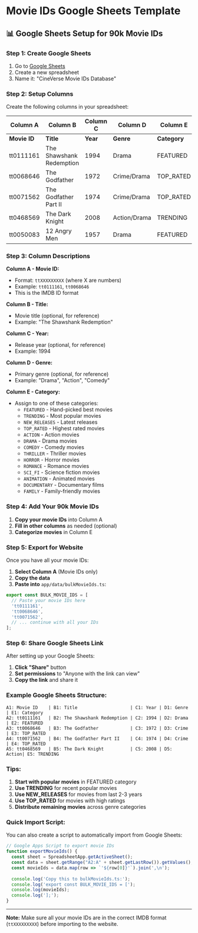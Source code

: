# Movie IDs Google Sheets Template

## 📊 Google Sheets Setup for 90k Movie IDs

### Step 1: Create Google Sheets
1. Go to [Google Sheets](https://sheets.google.com)
2. Create a new spreadsheet
3. Name it: "CineVerse Movie IDs Database"

### Step 2: Setup Columns
Create the following columns in your spreadsheet:

| Column A | Column B | Column C | Column D | Column E |
|----------|----------|----------|----------|----------|
| **Movie ID** | **Title** | **Year** | **Genre** | **Category** |
| tt0111161 | The Shawshank Redemption | 1994 | Drama | FEATURED |
| tt0068646 | The Godfather | 1972 | Crime/Drama | TOP_RATED |
| tt0071562 | The Godfather Part II | 1974 | Crime/Drama | TOP_RATED |
| tt0468569 | The Dark Knight | 2008 | Action/Drama | TRENDING |
| tt0050083 | 12 Angry Men | 1957 | Drama | FEATURED |

### Step 3: Column Descriptions

**Column A - Movie ID:**
- Format: `ttXXXXXXXXX` (where X are numbers)
- Example: `tt0111161`, `tt0068646`
- This is the IMDB ID format

**Column B - Title:**
- Movie title (optional, for reference)
- Example: "The Shawshank Redemption"

**Column C - Year:**
- Release year (optional, for reference)
- Example: 1994

**Column D - Genre:**
- Primary genre (optional, for reference)
- Example: "Drama", "Action", "Comedy"

**Column E - Category:**
- Assign to one of these categories:
  - `FEATURED` - Hand-picked best movies
  - `TRENDING` - Most popular movies
  - `NEW_RELEASES` - Latest releases
  - `TOP_RATED` - Highest rated movies
  - `ACTION` - Action movies
  - `DRAMA` - Drama movies
  - `COMEDY` - Comedy movies
  - `THRILLER` - Thriller movies
  - `HORROR` - Horror movies
  - `ROMANCE` - Romance movies
  - `SCI_FI` - Science fiction movies
  - `ANIMATION` - Animated movies
  - `DOCUMENTARY` - Documentary films
  - `FAMILY` - Family-friendly movies

### Step 4: Add Your 90k Movie IDs

1. **Copy your movie IDs** into Column A
2. **Fill in other columns** as needed (optional)
3. **Categorize movies** in Column E

### Step 5: Export for Website

Once you have all your movie IDs:

1. **Select Column A** (Movie IDs only)
2. **Copy the data**
3. **Paste into** `app/data/bulkMovieIds.ts`:

```typescript
export const BULK_MOVIE_IDS = [
  // Paste your movie IDs here
  'tt0111161',
  'tt0068646',
  'tt0071562',
  // ... continue with all your IDs
];
```

### Step 6: Share Google Sheets Link

After setting up your Google Sheets:

1. **Click "Share"** button
2. **Set permissions** to "Anyone with the link can view"
3. **Copy the link** and share it

### Example Google Sheets Structure:

```
A1: Movie ID    | B1: Title                    | C1: Year | D1: Genre | E1: Category
A2: tt0111161   | B2: The Shawshank Redemption | C2: 1994 | D2: Drama | E2: FEATURED
A3: tt0068646   | B3: The Godfather            | C3: 1972 | D3: Crime | E3: TOP_RATED
A4: tt0071562   | B4: The Godfather Part II    | C4: 1974 | D4: Crime | E4: TOP_RATED
A5: tt0468569   | B5: The Dark Knight          | C5: 2008 | D5: Action| E5: TRENDING
```

### Tips:

1. **Start with popular movies** in FEATURED category
2. **Use TRENDING** for recent popular movies
3. **Use NEW_RELEASES** for movies from last 2-3 years
4. **Use TOP_RATED** for movies with high ratings
5. **Distribute remaining movies** across genre categories

### Quick Import Script:

You can also create a script to automatically import from Google Sheets:

```javascript
// Google Apps Script to export movie IDs
function exportMovieIds() {
  const sheet = SpreadsheetApp.getActiveSheet();
  const data = sheet.getRange("A2:A" + sheet.getLastRow()).getValues();
  const movieIds = data.map(row => `'${row[0]}'`).join(',\n');
  
  console.log('Copy this to bulkMovieIds.ts:');
  console.log('export const BULK_MOVIE_IDS = [');
  console.log(movieIds);
  console.log('];');
}
```

---

**Note:** Make sure all your movie IDs are in the correct IMDB format (`ttXXXXXXXXX`) before importing to the website.
